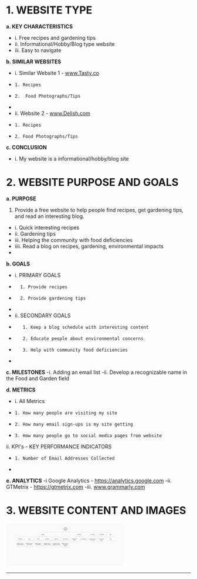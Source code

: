 # 1. WEBSITE TYPE

  **a. KEY CHARACTERISTICS**
 - i. Free recipes and gardening tips
- ii. Informational/Hobby/Blog type website
- iii. Easy to navigate

 **b. SIMILAR WEBSITES**
 - i. Similar Website 1 - www.Tasty.co
 -     1. Recipes
 -     2.  Food Photographs/Tips
 -  
 - ii. Website 2 - www.Delish.com
 -     1. Recipes
 -     2. Food Photographs/Tips

 **c. CONCLUSION**
- i. My website is a informational/hobby/blog site 

# 2. WEBSITE PURPOSE AND GOALS
**a. PURPOSE**
 1. Provide a free website to help people find recipes, get gardening tips, and read an interesting blog.

 - i. Quick interesting recipes 
 - ii. Gardening tips
 - iii. Helping the community with food deficiencies
 - iiii. Read a blog on recipes, gardening, environmental impacts
 - 
**b. GOALS**
- i.   PRIMARY GOALS
-       1. Provide recipes
-       2. Provide gardening tips
-       
- ii.  SECONDARY GOALS
-        1. Keep a blog schedule with interesting content
-        2. Educate people about environmental concerns
-        3. Help with community food deficiencies
-        
**c. MILESTONES**
-i. Adding an email list
-ii. Develop a recognizable name in the Food and Garden field

**d. METRICS**
- i.  All Metrics
-     1. How many people are visiting my site
-     2. How many email sign-ups is my site getting
-     3. How many people go to social media pages from website

ii. KPI's - KEY PERFORMANCE INDICATORS
-     1. Number of Email Addresses Collected
-     
**e. ANALYTICS**
-i Google Analytics - 
    https://analytics.google.com
-ii. GTMetrix - https://gtmetrix.com 
-iii. www.grammarly.com

# 3. WEBSITE CONTENT AND IMAGES

![Website flowchart](https://github.com/CygnusX123/Mod-2_Web_Dev_Specialist/blob/master/FoodGarden%20Website%20Flowchart%20Small.jpeg)


- --




